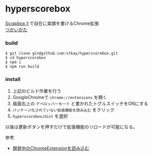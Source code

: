 # hyperscorebox
<a href="https://scrapbox.io/product">Scrapbox</a>上で自在に楽譜を書けるChrome拡張  
<a href="https://scrapbox.io/satakebox/hyperscorebox">つかいかた</a>

### build
```
$ git clone git@github.com:stkay/hyperscorebox.git
$ cd hyperscorebox
$ npm i
$ npm run build
```

### install
1. 上記のビルド作業を行う
2. GoogleChromeで `chrome://extensions` を開く
3. 画面右上の `デベロッパーモード` と書かれたトグルスイッチをONにする
4. `パッケージ化されていない拡張機能を読み込む` をクリック
5. `hyperscorebox/dist` を選択

以後は更新ボタンを押すだけで拡張機能のリロードが可能になる。

参考
- <a href="https://scrapbox.io/satakebox/開発中のChromeExtensionを読み込む">開発中のChromeExtensionを読み込む</a>
